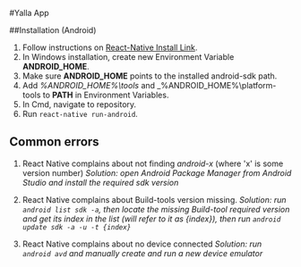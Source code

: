 #Yalla App

##Installation (Android)
1. Follow instructions on [React-Native Install Link](https://facebook.github.io/react-native/docs/getting-started.html).
2. In Windows installation, create new Environment Variable **ANDROID_HOME**.
3. Make sure **ANDROID_HOME** points to the installed android-sdk path.
4. Add _%ANDROID_HOME%\tools_ and _%ANDROID_HOME%\platform-tools to **PATH** in Environment Variables.
5. In Cmd, navigate to repository.
6. Run `react-native run-android`.

## Common errors
1. React Native complains about not finding _android-x_ (where 'x' is some version number)
 _Solution: open Android Package Manager from Android Studio and install the required sdk version_

2. React Native complains about Build-tools version missing.
_Solution: run `android list sdk -a`, then locate the missing Build-tool required version and get its index in the list (will refer to it as {index}), then run `android update sdk -a -u -t {index}`_

3. React Native complains about no device connected
 _Solution: run `android avd` and manually create and run a new device emulator_
